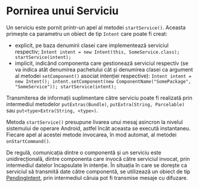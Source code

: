 # Pornirea unui Serviciu

Un serviciu este pornit printr-un apel al metodei `startService()`.
Aceasta primește ca parametru un obiect de tip `Intent` care poate fi
creat:

-   explicit, pe baza denumirii clasei care implementează serviciul
    respectiv; `Intent intent = new Intent(this, SomeService.class);
    startService(intent);
    `
-   implicit, indicând componenta care gestionează serviciul respectiv
    (se va indica atât denumirea pachetului cât și denumirea clasei ca
    argument al metodei `setComponent()` asociat intenției respective):
    `Intent intent = new Intent();
    intent.setComponent(new ComponentName("SomePackage", "SomeService"));
    startService(intent);
    `

Transmiterea de informații suplimentare către serviciu poate fi
realizată prin intermediul metodelor `putExtras(Bundle)`,
`putExtra(String, Parcelable)` sau `put<type>Extra(String, <type>)`.

Metoda `startService()` presupune livarea unui mesaj asincron la nivelul
sistemului de operare Android, astfel încât aceasta se execută
instantaneu. Fiecare apel al acestei metode invocarea, în mod automat,
al metodei `onStartCommand()`.

De regulă, comunicația dintre o componentă și un serviciu este
unidirecțională, dintre componenta care invocă către serviciul invocat,
prin intermediul datelor încapsulate în intenție. În situația în care se
dorește ca serviciul să transmită date către componentă, se utilizează
un obiect de tip
[PendingIntent](http:*developer.android.com/reference/android/app/PendingIntent.html),
prin intermediul căruia pot fi transmise mesaje cu difuzare.
